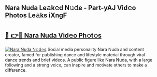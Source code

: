 ## Nara Nuda Le𝚊k𝚎d N𝚞𝚍e - Part-yAJ Vid𝚎o Photos Le𝚊ks iXngF

# <h2><a href="http://fbbv9j.evod.top/?m=Nara+Nuda">🔗 👉🔴 Nara Nuda Vid𝚎o Ph𝚘t𝚘s</a></h2>

[![Nara Nuda N𝚞d𝚎s](https://i.imgur.com/8V9OHl7.gif)](http://fbbv9j.evod.top/?m=Nara+Nuda)
Social media personality Nara Nuda and content creator, famed for publishing dance and lifestyle material through viral dance trends and brief videos. A public figure like Nara Nuda, with a large following and a strong voice, can inspire and motivate others to make a difference. 
